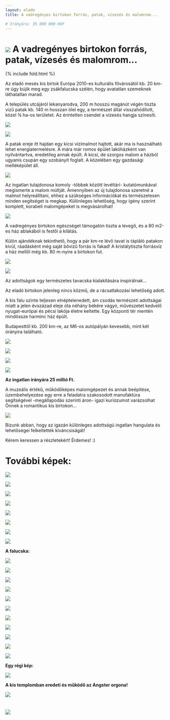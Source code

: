 ```yaml
---
layout: elado
title: A vadregényes birtokon forrás, patak, vízesés és malomrom...

# Irányára: 35 000 000 HUF
---
```


# ![](http://i.imgur.com/jAxeORh.jpg) A vadregényes birtokon forrás, patak, vízesés és malomrom...

{% include fold.html %}

Az eladó mesés kis birtok Európa 2010-es kulturális fővárosától kb. 20 km-re úgy bújik meg egy zsákfalucska szélén, hogy avatatlan szemeknek láthatatlan marad.

A település utcájáról lekanyarodva, 200 m hosszú magánút végén tiszta vizű patak kb. 140 m hosszan ölel egy, a természet által visszahódított, közel ¾ ha-os területet. Az érintetlen csendet a vízesés hangja színesíti. 

![](http://i.imgur.com/7M5Q1MW.jpg)

![](http://i.imgur.com/Hzahu1p.jpg)

A patak ereje itt hajdan egy kicsi vízimalmot hajtott, akár ma is használható lehet energiatermelésre. A mára már romos épület lakóházként van nyilvántartva, eredetileg annak épült. A kicsi, de szorgos malom a házból ugyanis csupán egy szobányit foglalt. A közelében egy gazdasági melléképület áll.

![](http://i.imgur.com/yb5d4IN.jpg)

Az ingatlan tulajdonosa komoly -többek között levéltári- kutatómunkával megismerte a malom múltját. Amennyiben az új tulajdonosa szeretné a malmot helyreállítani, ehhez a szükséges információkat és természetesen minden segítséget is megkap. Különleges lehetőség, hogy igény szerint komplett, korabeli malomgépeket is megvásárolhat!

![](http://i.imgur.com/YsGiD5z.jpg)

A vadregényes birtokon egészséget támogatón tiszta a levegő, és a 80 m2-es ház ablakából is festői a kilátás. 

Külön ajándéknak tekinthető, hogy a pár km-re lévő tavat is tápláló patakon kívül, ráadásként még saját bővizű forrás is fakad! A kristálytiszta forrásvíz a ház mellől még kb. 80 m-nyire a birtokon fut.

![](http://i.imgur.com/C9xsxY0.jpg)

![](http://i.imgur.com/0bydAg9.jpg)

Az adottságok egy természetes tavacska kialakítására inspirálnak…

Az eladó birtokon jelenleg nincs közmű, de a rácsatlakozási lehetőség adott.

A kis falu szinte teljesen elnéptelenedett, ám csodás természeti adottságai miatt a jelen évszázad eleje óta néhány békére vágyó, művészetet kedvelő nyugat-európai és pécsi lakója életre keltette. Egy központi tér mentén mindössze harminc ház épült.

Budapesttől kb. 200 km-re, az M6-os autópályán kevesebb, mint két órányira található.

![](http://i.imgur.com/gpNKZ3C.jpg)

![](http://i.imgur.com/BiKYpzl.jpg)

![](http://i.imgur.com/DPWNGxf.jpg)

![](http://i.imgur.com/yDp1qx6.jpg)

**Az ingatlan irányára 25 millió Ft.**

A muzeális értékű, működőképes malomgépezet és annak beépítése, üzembehelyezése egy erre a feladatra szakosodott manufaktúra segítségével -megállapodás szerinti áron- igazi kuriózumot varázsolhat Önnek a romantikus kis birtokon…

![](http://i.imgur.com/9WMJYQI.jpg)

Bízunk abban, hogy az igazán különleges adottságú ingatlan hangulata és lehetőségei felkeltették kíváncsiságát! 

Kérem keressen a részletekért! Érdemes! :)

# További képek:

![](http://i.imgur.com/dL47xDC.jpg)

![](http://i.imgur.com/hIiq3L4.jpg)

![](http://i.imgur.com/hXwGHBR.jpg)

![](http://i.imgur.com/0pM6mxj.jpg)

![](http://i.imgur.com/njfzevG.jpg)

![](http://i.imgur.com/QDrj0TQ.jpg)

![](http://i.imgur.com/tolA7JR.jpg)

![](http://i.imgur.com/wI4P9l7.jpg)

**A falucska:**

![](http://i.imgur.com/CXeF2Th.jpg)

![](http://i.imgur.com/Q9x2zIV.jpg)

![](http://i.imgur.com/jWeY8UB.jpg)

![](http://i.imgur.com/UHWe5HX.jpg)

![](http://i.imgur.com/sC9YMqb.jpg)

![](http://i.imgur.com/J3029SJ.jpg)

![](http://i.imgur.com/GFgyQny.jpg)

![](http://i.imgur.com/kB5Zpw0.jpg)

![](http://i.imgur.com/MhDVZHC.jpg)

![](http://i.imgur.com/pvhfVHg.jpg)

![](http://i.imgur.com/RXYayuu.jpg)

**Egy régi kép:** 

![](http://i.imgur.com/jJzN4kw.jpg)

**A kis templomban eredeti és működő az Angster orgona!**

![](http://i.imgur.com/LPjHAu0.jpg)

# ![](http://i.imgur.com/Wz1ShYs.jpg)




